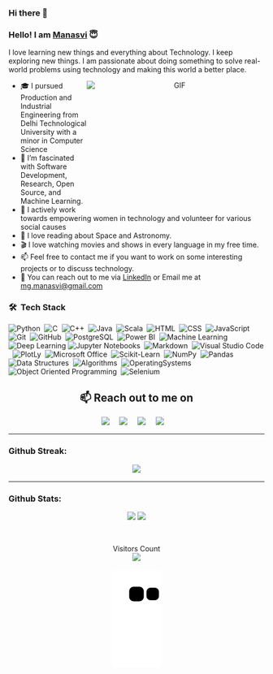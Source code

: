 ### Hi there 👋
### Hello! I am [Manasvi](https://www.linkedin.com/in/manasvi-goyal-2809/) :innocent:

I love learning new things and everything about Technology. I keep exploring new things. I am passionate about doing something to solve real-world problems using technology and making this world a better place. 

<a target="_blank" align="center">
  <img align="right" top="600" height="250" width="350" alt="GIF" src="https://github.com/arsentieva/arsentieva/blob/main/code.gif?raw=true">
</a>

- :mortar_board: I pursued Production and Industrial Engineering from Delhi Technological University with a minor in Computer Science
- 🌱 I’m fascinated with Software Development, Research, Open Source, and Machine Learning.
- :deciduous_tree:	I actively work towards empowering women in technology and volunteer for various social causes
- :telescope: I love reading about Space and Astronomy.
- :clapper: I love watching movies and shows in every language in my free time.
- 📫 Feel free to contact me if you want to work on some interesting projects or to discuss technology.
- :e-mail: You can reach out to me via [LinkedIn](https://www.linkedin.com/in/manasvi-goyal-2809/) or Email me at mg.manasvi@gmail.com


### 🛠 &nbsp;Tech Stack


![Python](https://img.shields.io/badge/Python-05122A?style=flat&logo=python)&nbsp;
![C](https://img.shields.io/badge/-C-05122A?style=flat&logo=c)&nbsp;
![C++](https://img.shields.io/badge/-C%2B%2B-05122A?style=flat&logo=C%2B%2B)&nbsp;
![Java](https://img.shields.io/badge/-Java-05122A?style=flat&logo=java)&nbsp;
![Scala](https://img.shields.io/badge/-Scala-05122A?style=flat&logo=scala)&nbsp;
![HTML](https://img.shields.io/badge/-HTML-05122A?style=flat&logo=HTML5)&nbsp;
![CSS](https://img.shields.io/badge/-CSS-05122A?style=flat&logo=CSS3&logoColor=1572B6)&nbsp;
![JavaScript](https://img.shields.io/badge/-JavaScript-05122A?style=flat&logo=javascript)&nbsp;
![Git](https://img.shields.io/badge/-Git-05122A?style=flat&logo=git)&nbsp;
![GitHub](https://img.shields.io/badge/-GitHub-05122A?style=flat&logo=github)&nbsp;
![PostgreSQL](https://img.shields.io/badge/-PostgreSQL-05122A?style=flat&logo=PostgreSQL)&nbsp;
![Power BI](https://img.shields.io/badge/-Power%20BI-05122A?style=flat&logo=PowerBI)&nbsp;
![Machine Learning](https://img.shields.io/badge/-Machine%20Learning-05122A?style=flat&logo=Mathworks&logoColor=FF9800)
![Deep Learning](https://img.shields.io/badge/-Deep%20Learning-05122A?style=flat&logo=Mathworks&logoColor=FF9800)
![Jupyter Notebooks](https://img.shields.io/badge/-Jupyter%20Notebooks-05122A?style=flat&logo=jupyter)&nbsp;
![Markdown](https://img.shields.io/badge/-Markdown-05122A?style=flat&logo=markdown)&nbsp;
![Visual Studio Code](https://img.shields.io/badge/-Visual%20Studio%20Code-05122A?style=flat&logo=visual-studio-code&logoColor=007ACC)&nbsp;
![PlotLy](https://img.shields.io/badge/-PlotLy-05122A?style=flat&logo=plotly)&nbsp;
![Microsoft Office](https://img.shields.io/badge/-Microsoft_Office-05122A?style=flat&logo=microsoft-office)&nbsp;
![Scikit-Learn](https://img.shields.io/badge/-ScikitLearn-05122A?style=flat&logo=scikit-learn)&nbsp;
![NumPy](https://img.shields.io/badge/-NumPy-05122A?style=flat&logo=NumPy)&nbsp;
![Pandas](https://img.shields.io/badge/-Pandas-05122A?style=flat&logo=Pandas)&nbsp;&nbsp;&nbsp;
![Data Structures](https://img.shields.io/badge/-Data_Structures-05122A?style=flat&logo=data_structures)&nbsp;
![Algorithms](https://img.shields.io/badge/-Algorithms-05122A?style=flat&logo=algorithms)&nbsp;
![OperatingSystems](https://img.shields.io/badge/-Operating_Systems-05122A?style=flat&logo=operating_systems)&nbsp;
![Object Oriented Programming](https://img.shields.io/badge/-Object_Oriented_Programming-05122A?style=flat&logo=oop)&nbsp;
![Selenium](https://img.shields.io/badge/-Selenium-05122A?style=flat&logo=Selenium)&nbsp;



<h2 align="center">📫 Reach out to me on</h2>
  <p align="center">
    <a target="_blank"href="https://www.linkedin.com/in/manasvi-goyal-2809"><img src="https://img.shields.io/badge/linkedin-%230077B5.svg?&style=for-the-badge&logo=linkedin&logoColor=white" /></a>&nbsp;&nbsp;&nbsp;&nbsp;
    <a target="_blank"href="https://github.com/ManasviGoyal"><img src="https://img.shields.io/badge/GitHub-100000?style=for-the-badge&logo=github&logoColor=white" /></a>&nbsp;&nbsp;&nbsp;&nbsp;
    <a href="mailto:mg.manasvi@gmail.com?subject=Hi%20Manasvi,%20From%20Github"><img src="https://img.shields.io/badge/gmail-%23D14836.svg?&style=for-the-badge&logo=gmail&logoColor=white" /></a>&nbsp;&nbsp;&nbsp;&nbsp;
<a href="https://www.instagram.com/manasvi._.goyal/"><img src="https://img.shields.io/badge/Instagram-E4405F?style=for-the-badge&logo=instagram&logoColor=white" /></a>&nbsp;&nbsp;&nbsp;&nbsp;


---

### **Github Streak:**
<p align = "center">
  <img src = "https://github-readme-streak-stats.herokuapp.com/?user=ManasviGoyal&theme=dark&line_height=40">
</p>

---

### **Github Stats:**

<p align= "center">

  <img src="https://github-readme-stats.vercel.app/api?username=ManasviGoyal&count_private=true&show_icons=true&line_height=24&theme=dark">
  <img src="https://github-readme-stats.vercel.app/api/top-langs/?username=ManasviGoyal&show_icons=true&locale=en&layout=compact&langs_count=8&line_height=65&theme=dark">
</p>

</br>
<p align="center"> 
  Visitors Count<br>
  <img src="https://profile-counter.glitch.me/ManasviGoyal/count.svg" />
</p>

<p align="center">
  <img src="https://github.com/ManasviGoyal/ManasviGoyal/blob/output/github-contribution-grid-snake.svg"/>
</p>
